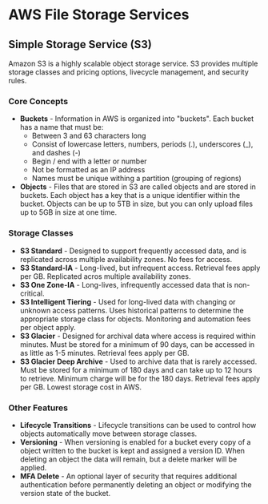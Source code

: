 # AWS File Storage Services

## Simple Storage Service (S3)

Amazon S3 is a highly scalable object storage service. S3 provides multiple storage classes and pricing options, livecycle management, and security rules.

### Core Concepts

 * **Buckets** - Information in AWS is organized into "buckets". Each bucket has a name that must be:
   * Between 3 and 63 characters long
   * Consist of lowercase letters, numbers, periods (.), underscores (_), and dashes (-)
   * Begin / end with a letter or number
   * Not be formatted as an IP address
   * Names must be unique withing a partition (grouping of regions)
 * **Objects** - Files that are stored in S3 are called objects and are stored in buckets. Each object has a key that is a unique identifier within the bucket. Objects can be up to 5TB in size, but you can only upload files up to 5GB in size at one time.

### Storage Classes

 * **S3 Standard** - Designed to support frequently accessed data, and is replicated across multiple availability zones. No fees for access. 
 * **S3 Standard-IA** - Long-lived, but infrequent access. Retrieval fees apply per GB. Replicated acros multiple availability zones.
 * **S3 One Zone-IA** - Long-lives, infrequently accessed data that is non-critical. 
 * **S3 Intelligent Tiering** - Used for long-lived data with changing or unknown access patterns. Uses historical patterns to determine the appropriate storage class for objects. Monitoring and automation fees per object apply.
 * **S3 Glacier** -  Designed for archival data where access is required within minutes. Must be stored for a minimum of 90 days, can be accessed in as little as 1-5 minutes. Retrieval fees apply per GB.
 * **S3 Glacier Deep Archive** - Used to archive data that is rarely accessed. Must be stored for a minimum of 180 days and can take up to 12 hours to retrieve. Minimum charge will be for the 180 days. Retrieval fees apply per GB. Lowest storage cost in AWS.

### Other Features

 * **Lifecycle Transitions** - Lifecycle transitions can be used to control how objects automatically move between storage classes.
 * **Versioning** - When versioning is enabled for a bucket every copy of a object written to the bucket is kept and assigned a version ID. When deleting an object the data will remain, but a delete marker will be applied.
 * **MFA Delete** - An optional layer of security that requires additional authentication before permanently deleting an object or modifying the version state of the bucket.